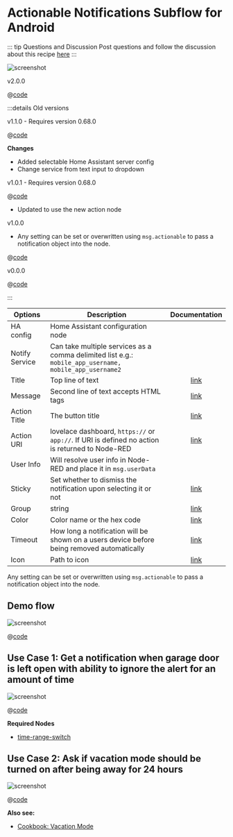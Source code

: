 # Actionable Notifications Subflow for Android

::: tip Questions and Discussion
Post questions and follow the discussion about this recipe [here](https://github.com/zachowj/node-red-contrib-home-assistant-websocket/discussions/311)
:::

![screenshot](./images/actionable-notifications-subflow-for-android_01.png)

v2.0.0

@[code](@examples/cookbook/actionable-notifications-subflow-for-android/subflow_2_0_0.json)

:::details Old versions

v1.1.0 - Requires version 0.68.0

@[code](@examples/cookbook/actionable-notifications-subflow-for-android/subflow_1_1_0.json)

**Changes**

- Added selectable Home Assistant server config
- Change service from text input to dropdown

v1.0.1 - Requires version 0.68.0

@[code](@examples/cookbook/actionable-notifications-subflow-for-android/subflow_1_0_1.json)

- Updated to use the new action node

v1.0.0

- Any setting can be set or overwritten using `msg.actionable` to pass a notification object into the node.

@[code](@examples/cookbook/actionable-notifications-subflow-for-android/subflow_1_0_0.json)

v0.0.0

@[code](@examples/cookbook/actionable-notifications-subflow-for-android/subflow.json)

:::

| Options        | Description                                                                                            |                                                             Documentation                                                             |
| -------------- | ------------------------------------------------------------------------------------------------------ | :-----------------------------------------------------------------------------------------------------------------------------------: |
| HA config      | Home Assistant configuration node                                                                      |                                                                                                                                       |
| Notify Service | Can take multiple services as a comma delimited list e.g.: `mobile_app_username, mobile_app_username2` |                                                                                                                                       |
| Title          | Top line of text                                                                                       |                          [link](https://companion.home-assistant.io/docs/notifications/notifications-basic)                           |
| Message        | Second line of text accepts HTML tags                                                                  |        [link](https://companion.home-assistant.io/docs/notifications/notifications-basic#notification-message-html-formatting)        |
| Action Title   | The button title                                                                                       | [link](https://companion.home-assistant.io/docs/notifications/actionable-notifications#building-automations-for-notification-actions) |
| Action URI     | lovelace dashboard, `https://` or `app://`. If URI is defined no action is returned to Node-RED        | [link](https://companion.home-assistant.io/docs/notifications/actionable-notifications#building-automations-for-notification-actions) |
| User Info      | Will resolve user info in Node-RED and place it in `msg.userData`                                      |                                                                                                                                       |
| Sticky         | Set whether to dismiss the notification upon selecting it or not                                       |                [link](https://companion.home-assistant.io/docs/notifications/notifications-basic#sticky-notification)                 |
| Group          | string                                                                                                 |          [link](https://companion.home-assistant.io/docs/notifications/notifications-basic#thread-id-grouping-notifications)          |
| Color          | Color name or the hex code                                                                             |                 [link](https://companion.home-assistant.io/docs/notifications/notifications-basic#notification-color)                 |
| Timeout        | How long a notification will be shown on a users device before being removed automatically             |                [link](https://companion.home-assistant.io/docs/notifications/notifications-basic#notification-timeout)                |
| Icon           | Path to icon                                                                                           |                 [link](https://companion.home-assistant.io/docs/notifications/notifications-basic#notification-icon)                  |

Any setting can be set or overwritten using `msg.actionable` to pass a notification object into the node.

## Demo flow

![screenshot](./images/actionable-notifications-subflow-for-android_02.png)

@[code](@examples/cookbook/actionable-notifications-subflow-for-android/demo.json)

## Use Case 1: Get a notification when garage door is left open with ability to ignore the alert for an amount of time

![screenshot](./images/actionable-notifications-subflow-for-android_03.png)

@[code](@examples/cookbook/actionable-notifications-subflow-for-android/use-case-01.json)

**Required Nodes**

- [time-range-switch](https://flows.nodered.org/node/node-red-contrib-time-range-switch)

## Use Case 2: Ask if vacation mode should be turned on after being away for 24 hours

![screenshot](./images/actionable-notifications-subflow-for-android_04.png)

@[code](@examples/cookbook/actionable-notifications-subflow-for-android/use-case-02.json)

**Also see:**

- [Cookbook: Vacation Mode](./vacation-mode.md)

